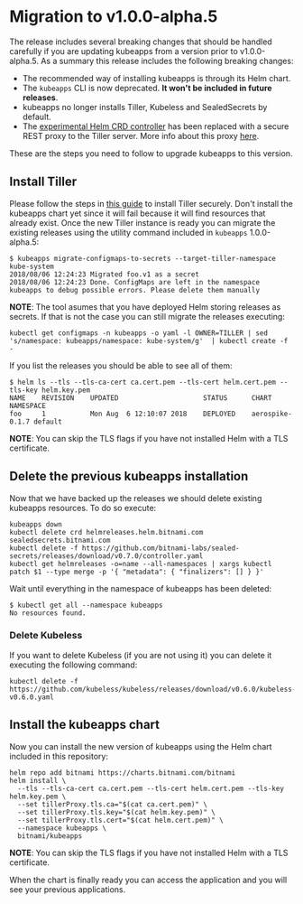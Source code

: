 # Migration to v1.0.0-alpha.5

The release includes several breaking changes that should be handled carefully if you are updating kubeapps from a version prior to v1.0.0-alpha.5. As a summary this release includes the following breaking changes:

- The recommended way of installing kubeapps is through its Helm chart.
- The `kubeapps` CLI is now deprecated. **It won't be included in future releases**.
- kubeapps no longer installs Tiller, Kubeless and SealedSecrets by default.
- The [experimental Helm CRD controller](https://github.com/bitnami-labs/helm-crd) has been replaced with a secure REST proxy to the Tiller server. More info about this proxy [here](../../cmd/tiller-proxy/README.md).

These are the steps you need to follow to upgrade kubeapps to this version.

## Install Tiller

Please follow the steps in [this guide](./securing-kubeapps.md) to install Tiller securely. Don't install the kubeapps chart yet since it will fail because it will find resources that already exist. Once the new Tiller instance is ready you can migrate the existing releases using the utility command included in `kubeapps` 1.0.0-alpha.5:

```
$ kubeapps migrate-configmaps-to-secrets --target-tiller-namespace kube-system
2018/08/06 12:24:23 Migrated foo.v1 as a secret
2018/08/06 12:24:23 Done. ConfigMaps are left in the namespace kubeapps to debug possible errors. Please delete them manually
```

**NOTE**: The tool asumes that you have deployed Helm storing releases as secrets. If that is not the case you can still migrate the releases executing:

```
kubectl get configmaps -n kubeapps -o yaml -l OWNER=TILLER | sed 's/namespace: kubeapps/namespace: kube-system/g'  | kubectl create -f -
```

If you list the releases you should be able to see all of them:

```
$ helm ls --tls --tls-ca-cert ca.cert.pem --tls-cert helm.cert.pem --tls-key helm.key.pem
NAME	REVISION	UPDATED                 	STATUS  	CHART          	NAMESPACE
foo 	1       	Mon Aug  6 12:10:07 2018	DEPLOYED	aerospike-0.1.7	default
```

**NOTE**: You can skip the TLS flags if you have not installed Helm with a TLS certificate.

## Delete the previous kubeapps installation

Now that we have backed up the releases we should delete existing kubeapps resources. To do so execute:

```
kubeapps down
kubectl delete crd helmreleases.helm.bitnami.com sealedsecrets.bitnami.com
kubectl delete -f https://github.com/bitnami-labs/sealed-secrets/releases/download/v0.7.0/controller.yaml
kubectl get helmreleases -o=name --all-namespaces | xargs kubectl patch $1 --type merge -p '{ "metadata": { "finalizers": [] } }'
```

Wait until everything in the namespace of kubeapps has been deleted:

```
$ kubectl get all --namespace kubeapps
No resources found.
```

### Delete Kubeless

If you want to delete Kubeless (if you are not using it) you can delete it executing the following command:

```
kubectl delete -f https://github.com/kubeless/kubeless/releases/download/v0.6.0/kubeless-v0.6.0.yaml
```

## Install the kubeapps chart

Now you can install the new version of kubeapps using the Helm chart included in this repository:

```
helm repo add bitnami https://charts.bitnami.com/bitnami
helm install \
  --tls --tls-ca-cert ca.cert.pem --tls-cert helm.cert.pem --tls-key helm.key.pem \
  --set tillerProxy.tls.ca="$(cat ca.cert.pem)" \
  --set tillerProxy.tls.key="$(cat helm.key.pem)" \
  --set tillerProxy.tls.cert="$(cat helm.cert.pem)" \
  --namespace kubeapps \
  bitnami/kubeapps
```

**NOTE**: You can skip the TLS flags if you have not installed Helm with a TLS certificate.

When the chart is finally ready you can access the application and you will see your previous applications.
